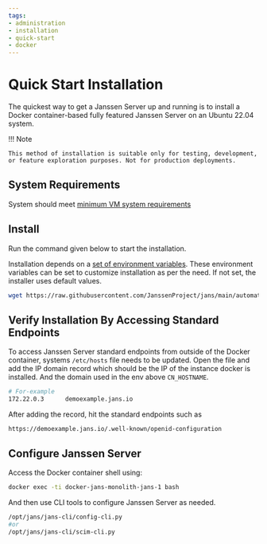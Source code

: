 ```yaml
---
tags:
- administration
- installation
- quick-start
- docker
---
```


# Quick Start Installation

The quickest way to get a Janssen Server up and running is to install a Docker container-based fully featured Janssen Server on an Ubuntu 22.04 system.

!!! Note

    This method of installation is suitable only for testing, development, or feature exploration purposes. Not for production deployments.  

## System Requirements

System should meet [minimum VM system requirements](vm-requirements.md)

## Install

Run the command given below to start the installation.

Installation depends on a [set of environment variables](https://github.com/JanssenProject/jans/tree/main/docker-jans-monolith#environment-variables).
These environment variables can be set to customize installation as per the need. If not set, the installer uses default values.

```bash
wget https://raw.githubusercontent.com/JanssenProject/jans/main/automation/startjanssenmonolithdemo.sh && chmod u+x startjanssenmonolithdemo.sh && sudo bash startjanssenmonolithdemo.sh demoexample.jans.io MYSQL
```

## Verify Installation By Accessing Standard Endpoints

To access Janssen Server standard endpoints from outside of the Docker container, systems `/etc/hosts` file needs to be updated. Open the file and add the IP domain record which should be the IP of the instance docker is installed. And the domain used in the env above `CN_HOSTNAME`.

```bash
# For-example
172.22.0.3      demoexample.jans.io
```

After adding the record, hit the standard endpoints such as 

```
https://demoexample.jans.io/.well-known/openid-configuration
```

## Configure Janssen Server

Access the Docker container shell using:

```bash
docker exec -ti docker-jans-monolith-jans-1 bash
```

And then use CLI tools to configure Janssen Server as needed.

```bash
/opt/jans/jans-cli/config-cli.py
#or
/opt/jans/jans-cli/scim-cli.py
```
